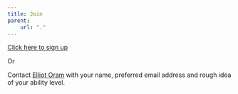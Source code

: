 ```yaml
---
title: Join
parent:
    url: "."
---
```


<a href="https://forms.office.com/Pages/ResponsePage.aspx?id=HDZmP36oWEGPYZnoLbPKyP-mIEzuiP5Dta3whNeS9TtUNTVQR1hZVFU3MFlDQ1lYQThUTExURFZZTS4u">Click here to sign up</a>

Or 

Contact <a href="mailto:elliot.oram@stfc.ac.uk?subject=RALTC Joining 2019">Elliot Oram</a> with your name, preferred email address and rough idea of your ability level. 
